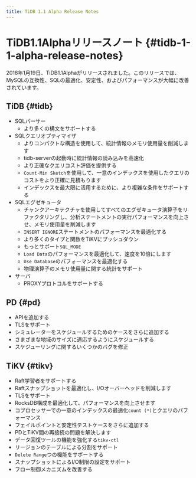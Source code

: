 ```yaml
---
title: TiDB 1.1 Alpha Release Notes
---
```


# TiDB1.1Alphaリリースノート {#tidb-1-1-alpha-release-notes}

2018年1月19日、TiDB1.1Alphaがリリースされました。このリリースでは、MySQLの互換性、SQLの最適化、安定性、およびパフォーマンスが大幅に改善されています。

## TiDB {#tidb}

-   SQLパーサー
    -   より多くの構文をサポートする
-   SQLクエリオプティマイザ
    -   よりコンパクトな構造を使用して、統計情報のメモリ使用量を削減します
    -   tidb-serverの起動時に統計情報の読み込みを高速化
    -   より正確なクエリコスト評価を提供する
    -   `Count-Min Sketch`を使用して、一意のインデックスを使用したクエリのコストをより正確に見積もります
    -   インデックスを最大限に活用するために、より複雑な条件をサポートする
-   SQLエグゼキュータ
    -   チャンクアーキテクチャを使用してすべてのエグゼキュータ演算子をリファクタリングし、分析ステートメントの実行パフォーマンスを向上させ、メモリ使用量を削減します
    -   `INSERT IGNORE`ステートメントのパフォーマンスを最適化する
    -   より多くのタイプと関数をTiKVにプッシュダウン
    -   もっとサポート`SQL_MODE`
    -   `Load Data`のパフォーマンスを最適化して、速度を10倍にします
    -   `Use Database`のパフォーマンスを最適化する
    -   物理演算子のメモリ使用量に関する統計をサポート
-   サーバ
    -   PROXYプロトコルをサポートする

## PD {#pd}

-   APIを追加する
-   TLSをサポート
-   シミュレーターをスケジュールするためのケースをさらに追加する
-   さまざまな地域のサイズに適応するようにスケジュールする
-   スケジューリングに関するいくつかのバグを修正

## TiKV {#tikv}

-   Raft学習者をサポートする
-   Raftスナップショットを最適化し、I/Oオーバーヘッドを削減します
-   TLSをサポート
-   RocksDB構成を最適化して、パフォーマンスを向上させます
-   コプロセッサーでの一意のインデックスの最適化`count (*)`とクエリのパフォーマンス
-   フェイルポイントと安定性テストケースをさらに追加する
-   PDとTiKV間の再接続の問題を解決します
-   データ回復ツールの機能を強化する`tikv-ctl`
-   リージョンのテーブルによる分割をサポート
-   `Delete Range`つの機能をサポートする
-   スナップショットによるI/O制限の設定をサポート
-   フロー制御メカニズムを改善する
